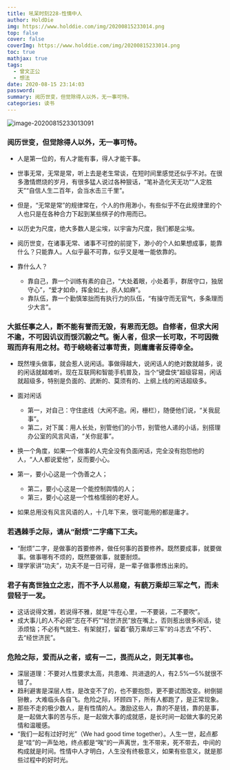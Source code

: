 ```yaml
---
title: 吼呆时刻228-性情中人
author: HoldDie
img: https://www.holddie.com/img/20200815233014.png
top: false
cover: false
coverImg: https://www.holddie.com/img/20200815233014.png
toc: true
mathjax: true
tags:
  - 曾文正公
  - 想法
date: 2020-08-15 23:14:03
password:
summary: 阅历世变，但觉除得人以外，无一事可恃。
categories: 读书
---
```


![image-20200815233013091](https://www.holddie.com/img/20200815233014.png)

### 阅历世变，但觉除得人以外，无一事可恃。

- 人是第一位的，有人才能有事，得人才能干事。

- 世事无常，无常是常，听上去是老生常谈，在短时间里感觉还似乎不对。在很多激情燃烧的岁月，有很多猛人说过各种狠话，“笔补造化天无功”“人定胜天”“自信人生二百年，会当水击三千里”。

- 但是，“无常是常”的规律常在，个人的作用渺小，有些似乎不在此规律里的个人也只是在各种合力下起到某些棋子的作用而已。

- 以历史为尺度，绝大多数人是尘埃，以宇宙为尺度，我们都是尘埃。

- 阅历世变，在诸事无常、诸事不可控的前提下，渺小的个人如果想成事，能靠什么？只能靠人。人似乎最不可靠，似乎又是唯一能依靠的。

- 靠什么人？

  - 靠自己，靠一个训练有素的自己，“大处着眼，小处着手，群居守口，独居守心”，“爱才如命，挥金如土，杀人如麻”。
  - 靠队伍，靠一个勤慎笨拙而有执行力的队伍，“有操守而无官气，多条理而少大言”。

### 大抵任事之人，断不能有誉而无毁，有恩而无怨。自修者，但求大闲不逾，不可因讥议而馁沉毅之气。衡人者，但求一长可取，不可因微瑕而弃有用之材。苟于峣峣者过事苛责，则庸庸者反得幸全。

- 既然埋头做事，就会惹人说闲话。事做得越大，说闲话人的绝对数就越多，说的闲话就越难听。现在互联网和智能手机普及，当个“键盘侠”超级容易，闲话就超级多，特别是负面的、武断的、莫须有的、上纲上线的闲话超级多。
- 面对闲话

  - 第一，对自己：守住底线（大闲不逾。闲，栅栏），随便他们说，“关我屁事”。
  - 第二，对下属：用人长处，别管他们的小节，别管他人递的小话，别搭理办公室的风言风语，“关你屁事”。
- 换一个角度，如果一个做事的人完全没有负面闲话，完全没有抱怨他的人，“人人都说爱他”，反而要小心。
- 第一，要小心这是一个伪善之人；
  - 第二，要小心这是一个能控制舆情的人；
  - 第三，要小心这是一个性格懦弱的老好人。
- 如果总用没有风言风语的人，十几年下来，很可能用的都是庸才。

### 若遇棘手之际，请从“耐烦”二字痛下工夫。

- “耐烦”二字，是做事的首要修养，做任何事的首要修养。既然要成事，就要做事。做事哪有不烦的，既然要做事，就要耐烦。
- 理学家讲“功夫”，功夫不是一日可得，是一辈子做事修炼出来的。

### 君子有高世独立之志，而不予人以易窥，有藐万乘却三军之气，而未尝轻于一发。

- 这话说得文雅，若说得不雅，就是“牛在心里，一不要装，二不要吹”。
- 成大事儿的人不必把“志在不朽”“经世济民”放在嘴上，否则惹出很多闲话，徒添烦恼；不必有气就生、有架就打，留着“藐万乘却三军”的斗志去“不朽”、去“经世济民”。

### 危险之际，爱而从之者，或有一二，畏而从之，则无其事也。

- 深层道理：不要对人性要求太高，共患难、共进退的人，有2.5%—5%就很不错了。
- 趋利避害是深层人性，是改变不了的，也不要抱怨，更不要试图改变。树倒猢狲散，大难临头各自飞。危险之际，环顾四下，所有人都跑了，是正常现象。
- 那些不走的极少数人，是有性情的人。激励这些人，靠的不是钱，靠的是事，是一起做大事的苦与乐，是一起做大事的成就感，是长时间一起做大事的兄弟情和温暖感。
- “我们一起有过好时光”（We had good time together）。人生一世，起点都是“哇”的一声坠地，终点都是“唉”的一声离世，生不带来，死不带去，中间的构成就是时间。性情中人才明白，人生没有终极意义，如果有些意义，就是那些过程中的好时光。





